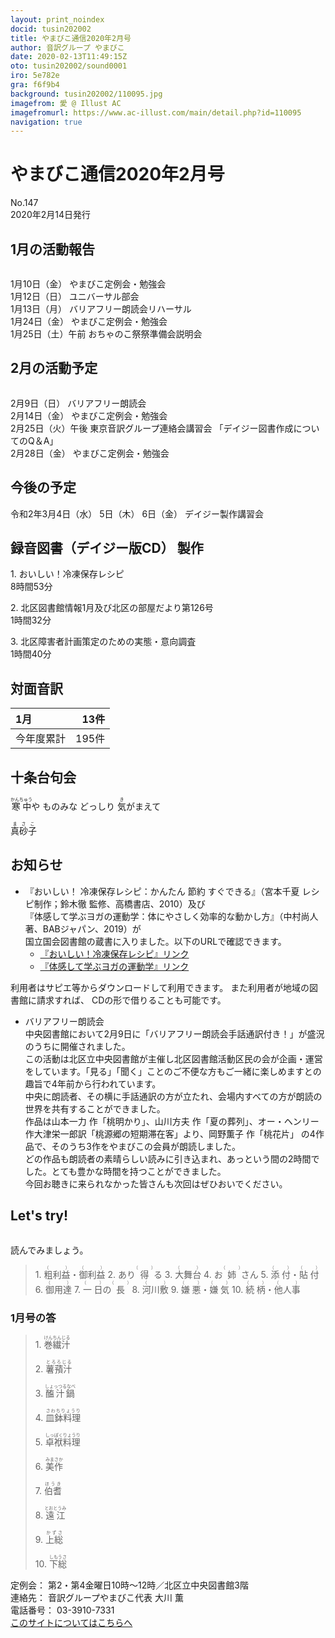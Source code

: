 ```yaml
---
layout: print_noindex
docid: tusin202002
title: やまびこ通信2020年2月号
author: 音訳グループ やまびこ
date: 2020-02-13T11:49:15Z
oto: tusin202002/sound0001
iro: 5e782e
gra: f6f9b4
background: tusin202002/110095.jpg
imagefrom: 愛 @ Illust AC
imagefromurl: https://www.ac-illust.com/main/detail.php?id=110095
navigation: true
---
```

   


# <span data-dur="3.828" data-begin="2.750" id="xmri_0001">やまびこ通信2020年2月号</span>

<span data-dur="2.565" data-begin="6.578" id="xmri_0002">No.147</span>  
<span data-dur="4.401" data-begin="9.143" id="xmri_0003">2020年2月14日発行</span>

## <span data-dur="3.37" data-begin="18.646" id="xmri_0006">1月の活動報告</span>

<img class="migi" src="media/tusin202002/cut1.png" alt="" />


<span data-dur="2.025" data-begin="22.016" id="xmri_0007">1月10日（金）</span>
<span data-dur="3.536" data-begin="24.041" id="xmri_0008">やまびこ定例会・勉強会</span>  
<span data-dur="2.3" data-begin="27.577" id="xmri_0009">1月12日（日）</span>
<span data-dur="2.503" data-begin="29.877" id="xmri_000A">ユニバーサル部会</span>  
<span data-dur="2.44" data-begin="32.380" id="xmri_000B">1月13日（月）</span>
<span data-dur="3.597" data-begin="34.820" id="xmri_000C">バリアフリー朗読会リハーサル</span>  
<span data-dur="2.356" data-begin="38.417" id="xmri_000D">1月24日（金）</span>
<span data-dur="3.536" data-begin="40.773" id="xmri_000E">やまびこ定例会・勉強会</span>  
<span data-dur="2.875" data-begin="44.309" id="xmri_000F">1月25日（土）午前</span>
<span data-dur="5.321" data-begin="47.184" id="xmri_0010">おちゃのこ祭祭準備会説明会</span>

## <span data-dur="3.149" data-begin="52.505" id="xmri_0011">2月の活動予定</span>

<img class="migi" src="media/tusin202002/cut2.png" alt="" />


<span data-dur="2.068" data-begin="55.654" id="xmri_0012">2月9日（日）</span>
<span data-dur="2.78" data-begin="57.722" id="xmri_0013">バリアフリー朗読会</span>  
<span data-dur="2.131" data-begin="60.502" id="xmri_0014">2月14日（金）</span>
<span data-dur="3.536" data-begin="62.633" id="xmri_0015">やまびこ定例会・勉強会</span>  
<span data-dur="2.712" data-begin="66.169" id="xmri_0016">2月25日（火）午後</span>
<span data-dur="3.41" data-begin="68.881" id="xmri_0017">東京音訳グループ連絡会講習会</span>
<span data-dur="4.349" data-begin="72.291" id="xmri_0018">「デイジー図書作成についてのQ＆A」</span>  
<span data-dur="2.43" data-begin="76.640" id="xmri_0019">2月28日（金）</span>
<span data-dur="4.936" data-begin="79.070" id="xmri_001A">やまびこ定例会・勉強会</span>

## <span data-dur="2.623" data-begin="84.006" id="xmri_001B">今後の予定</span>

<span data-dur="2.97" data-begin="86.629" id="xmri_001C">令和2年3月4日（水）</span>
<span data-dur="1.546" data-begin="89.599" id="xmri_001D">5日（木）</span>
<span data-dur="1.548" data-begin="91.145" id="xmri_001E">6日（金）</span>
<span data-dur="4.469" data-begin="92.693" id="xmri_001F">デイジー製作講習会</span>

## <span data-dur="4.732" data-begin="97.162" id="xmri_0020">録音図書（デイジー版CD） 製作</span>


<span data-dur="0.819" data-begin="104.212" id="xmri_0022">1.</span>
<span data-dur="3.244" data-begin="105.031" id="xmri_0023">おいしい！冷凍保存レシピ</span>  
<span data-dur="2.928" data-begin="108.275" id="xmri_0024">8時間53分</span>

<span data-dur="0.706" data-begin="111.203" id="xmri_0025">2.</span>
<span data-dur="6.039" data-begin="111.909" id="xmri_0026">北区図書館情報1月及び北区の部屋だより第126号</span>  
<span data-dur="2.876" data-begin="117.948" id="xmri_0027">1時間32分</span>

<span data-dur="0.872" data-begin="120.824" id="xmri_0028">3.</span>
<span data-dur="5.134" data-begin="121.696" id="xmri_0029">北区障害者計画策定のための実態・意向調査</span>  
<span data-dur="4.066" data-begin="126.830" id="xmri_002A">1時間40分</span>

## <span data-dur="2.666" data-begin="130.896" id="xmri_002B">対面音訳</span>

<span data-dur="1.117" data-begin="133.562" id="xmri_002C">1月</span>|<span data-dur="2.169" data-begin="134.679" id="xmri_002D">13件</span>
|:---|---:|
<span data-dur="1.585" data-begin="136.848" id="xmri_002E">今年度累計</span>|<span data-dur="3.946" data-begin="138.433" id="xmri_002F">195件</span>

## <span data-dur="3.468" data-begin="142.379" id="xmri_0030">十条台句会</span>

<span data-dur="11.383" data-begin="145.847" id="xmri_0031"><ruby>寒中<rt>かんちゅう</rt></ruby>や
ものみな どっしり
<ruby>気<rt>き</rt></ruby>がまえて</span>

<span data-dur="3.278" data-begin="157.230" id="xmri_0037" class="haigo"><ruby>真砂子<rt>まさこ</rt></ruby></span>

## <span data-dur="2.318" data-begin="160.508" id="xmri_0038">お知らせ</span>

- <span data-dur="3.071" data-begin="162.826" id="xmri_0039">『おいしい！ 冷凍保存レシピ：</span><span data-dur="2.67" data-begin="165.897" id="xmri_003A">かんたん 節約 すぐできる』</span><span data-dur="2.739" data-begin="168.567" id="xmri_003B">（宮本千夏 レシピ制作；</span><span data-dur="2.027" data-begin="171.306" id="xmri_003C">鈴木徹 監修、</span><span data-dur="1.421" data-begin="173.333" id="xmri_003D">高橋書店、</span><span data-dur="1.708" data-begin="174.754" id="xmri_003E">2010）及び</span>  
  <span data-dur="2.874" data-begin="176.462" id="xmri_003F">『体感して学ぶヨガの運動学：</span><span data-dur="3.293" data-begin="179.336" id="xmri_0040">体にやさしく効率的な動かし方』</span><span data-dur="1.815" data-begin="182.629" id="xmri_0041">（中村尚人著、</span><span data-dur="1.572" data-begin="184.444" id="xmri_0042">BABジャパン、</span><span data-dur="1.818" data-begin="186.016" id="xmri_0043">2019）が</span>  
  <span data-dur="4.038" data-begin="187.834" id="xmri_0044">国立国会図書館の蔵書に入りました。</span><span data-dur="4.732" data-begin="191.872" id="xmri_0045">以下のURLで確認できます。</span>
  - <a href="https://iss.ndl.go.jp/books/R100000073-I000022711-00" data-dur="5.968" data-begin="196.604" id="xmri_0046">『おいしい！冷凍保存レシピ』リンク</a>
  - <a href="https://iss.ndl.go.jp/books/R100000073-I000023273-00" data-dur="5.723" data-begin="202.572" id="xmri_0047">『体感して学ぶヨガの運動学』リンク</a>

<span data-dur="5.342" data-begin="208.295" id="xmri_0048">利用者はサピエ等からダウンロードして利用できます。</span>
<span data-dur="4.343" data-begin="213.637" id="xmri_0049">また利用者が地域の図書館に請求すれば、</span>
<span data-dur="5.001" data-begin="217.980" id="xmri_004A">CDの形で借りることも可能です。</span>

- <span data-dur="2.429" data-begin="222.981" id="xmri_004B">バリアフリー朗読会</span>  
  <span data-dur="3.252" data-begin="225.410" id="xmri_004C">中央図書館において2月9日に</span><span data-dur="1.929" data-begin="228.662" id="xmri_004D">「バリアフリー朗読会</span><span data-dur="2.681" data-begin="230.591" id="xmri_004E">手話通訳付き！」が</span><span data-dur="3.456" data-begin="233.272" id="xmri_004F">盛況のうちに開催されました。</span>  
  <span data-dur="3.818" data-begin="236.728" id="xmri_0050">この活動は北区立中央図書館が主催し</span><span data-dur="2.723" data-begin="240.546" id="xmri_0051">北区図書館活動区民の会が</span><span data-dur="3.573" data-begin="243.269" id="xmri_0052">企画・運営をしています。</span><span data-dur="5.037" data-begin="246.842" id="xmri_0053">「見る」「聞く」ことのご不便な方もご一緒に楽しめますとの趣旨で</span><span data-dur="3.453" data-begin="251.879" id="xmri_0054">4年前から行われています。</span>  
  <span data-dur="1.713" data-begin="255.332" id="xmri_0055">中央に朗読者、</span><span data-dur="3.329" data-begin="257.045" id="xmri_0056">その横に手話通訳の方が立たれ、</span><span data-dur="6.351" data-begin="260.374" id="xmri_0057">会場内すべての方が朗読の世界を共有することができました。</span>  
  <span data-dur="1.225" data-begin="266.725" id="xmri_0058">作品は</span><span data-dur="2.94" data-begin="267.950" id="xmri_0059">山本一力 作「桃明かり」、</span><span data-dur="3.231" data-begin="270.890" id="xmri_005A">山川方夫 作「夏の葬列」、</span><span data-dur="5.709" data-begin="274.121" id="xmri_005B">オー・ヘンリー 作大津栄一郎訳「桃源郷の短期滞在客」より、</span><span data-dur="3.103" data-begin="279.830" id="xmri_005C">岡野薫子 作「桃花片」 の</span><span data-dur="1.435" data-begin="282.933" id="xmri_005D">4作品で、</span><span data-dur="1.743" data-begin="284.368" id="xmri_005E">そのうち3作を</span><span data-dur="3.97" data-begin="286.111" id="xmri_005F">やまびこの会員が朗読しました。</span>  
  <span data-dur="4.218" data-begin="290.081" id="xmri_0060">どの作品も朗読者の素晴らしい読みに引き込まれ、</span><span data-dur="2.95" data-begin="294.299" id="xmri_0061">あっという間の2時間でした。</span><span data-dur="4.421" data-begin="297.249" id="xmri_0062">とても豊かな時間を持つことができました。</span>  
  <span data-dur="2.92" data-begin="301.670" id="xmri_0063">今回お聴きに来られなかった皆さんも</span><span data-dur="4.838" data-begin="304.590" id="xmri_0064">次回はぜひおいでください。</span>


## <span data-dur="2.449" data-begin="309.928" id="xmri_0066">Let's try!</span>

<img class="migi" src="media/tusin202002/cut3.png" alt="" />


<span data-dur="3.482" data-begin="312.377" id="xmri_0067">読んでみましょう。</span>


<blockquote markdown="1">
1. <ruby>粗利益<rt>（　　　）</rt></ruby>・<ruby>御利益<rt>（　　　）</rt></ruby>
2. あり<ruby>得<rt>（　　　）</rt></ruby>る
3. <ruby>大舞台<rt>（　　　）</rt></ruby>
4. お<ruby>姉<rt>（　　　）</rt></ruby>さん
5. <ruby>添付<rt>（　　　）</rt></ruby>・<ruby>貼付<rt>（　　　）</rt></ruby>
6. <ruby>御用達<rt>（　　　）</rt></ruby>
7. <ruby>一日<rt>（　　　）</rt></ruby>の<ruby>長<rt>（　　　）</rt></ruby>
8. <ruby>河川敷<rt>（　　　）</rt></ruby>
9. <ruby>嫌悪<rt>（　　　）</rt></ruby>・<ruby>嫌気<rt>（　　　）</rt></ruby>
10. <ruby>続柄<rt>（　　　）</rt></ruby>・<ruby>他人事<rt>（　　　）</rt></ruby>
</blockquote>
 
 
### <span data-dur="3.008" data-begin="319.679" id="xmri_0069">1月号の答</span>

<blockquote markdown="1">
<span data-dur="0.818" data-begin="322.687" id="xmri_006A">1.</span>
<span data-dur="1.744" data-begin="323.505" id="xmri_006B"><ruby>巻繊汁<rt>けんちんじる</rt></ruby></span>

<span data-dur="0.706" data-begin="325.249" id="xmri_006C">2.</span>
<span data-dur="1.615" data-begin="325.955" id="xmri_006D"><ruby>薯蕷汁<rt>とろろじる</rt></ruby></span>

<span data-dur="0.873" data-begin="327.570" id="xmri_006E">3.</span>
<span data-dur="1.87" data-begin="328.443" id="xmri_006F"><ruby>醢汁鍋<rt>しょっつるなべ</rt></ruby></span>

<span data-dur="0.807" data-begin="330.313" id="xmri_0070">4.</span>
<span data-dur="1.833" data-begin="331.120" id="xmri_0071"><ruby>皿鉢料理<rt>さわちりょうり</rt></ruby></span>

<span data-dur="0.714" data-begin="332.953" id="xmri_0072">5.</span>
<span data-dur="1.952" data-begin="333.667" id="xmri_0073"><ruby>卓袱料理<rt>しっぽくりょうり</rt></ruby></span>

<span data-dur="0.853" data-begin="335.619" id="xmri_0074">6.</span>
<span data-dur="1.624" data-begin="336.472" id="xmri_0075"><ruby>美作<rt>みまさか</rt></ruby></span>

<span data-dur="0.825" data-begin="338.096" id="xmri_0076">7.</span>
<span data-dur="1.503" data-begin="338.921" id="xmri_0077"><ruby>伯耆<rt>ほうき</rt></ruby></span>

<span data-dur="0.846" data-begin="340.424" id="xmri_0078">8.</span>
<span data-dur="1.629" data-begin="341.270" id="xmri_0079"><ruby>遠江<rt>とおとうみ</rt></ruby></span>

<span data-dur="0.811" data-begin="342.899" id="xmri_007A">9.</span>
<span data-dur="1.525" data-begin="343.710" id="xmri_007B"><ruby>上総<rt>かずさ</rt></ruby></span>

<span data-dur="0.803" data-begin="345.235" id="xmri_007C">10.</span>
<span data-dur="1.671" data-begin="346.038" id="xmri_007D"><ruby>下総<rt>しもうさ</rt></ruby></span>
</blockquote>


<span data-dur="1.197" data-begin="347.709" id="xmri_007E">定例会：</span>
<span data-dur="6.132" data-begin="348.906" id="xmri_007F">第2・第4金曜日10時～12時／北区立中央図書館3階</span>  
<span data-dur="1.314" data-begin="355.038" id="xmri_0080">連絡先：</span>
<span data-dur="3.953" data-begin="356.352" id="xmri_0081">音訳グループやまびこ代表 大川 薫</span>  
<span data-dur="1.41" data-begin="360.305" id="xmri_0082">電話番号：</span>
<span data-dur="4.312" data-begin="361.715" id="xmri_0083">03-3910-7331</span>  
<a href="mailto:ymbk2016ml@gmail.com?Subject=やまびこウェブサイトについて" data-dur="5.941" data-begin="366.027" id="xmri_0084">このサイトについてはこちらへ</a>

